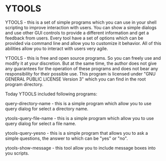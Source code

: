 # YTOOLS

YTOOLS - this is a set of simple programs which you can use in your shell scripting to improve interaction with users.
You can show a simple dialogs and use other GUI controls to provide a different information and get a feedback from users.
Every tool have a set of options which can be provided via command line and allow you to customize it behavior.
All of this abilities allow you to interact with users very agile.

YTOOLS - this is free and open source programs.
So you can freely use and modify it at your discretion.
But at the same time, the author does not give any guarantees for the operation of these programs and does not bear any responsibility for their possible use.
This program is licensed under "GNU GENERAL PUBLIC LICENSE Version 3" which you can find in the root program directory.

Today YTOOLS included following programs:

query-directory-name - this is a simple program which allow you to use query dialog for select a directory name.

ytools-query-file-name - this is a simple program which allow you to use query dialog for select a file name.

ytools-query-yesno - this is a simple program that allows you to ask a simple questions, the answer to which can be "yes" or "no".

ytools-show-message - this tool allow you to include message boxes into you scripts.
